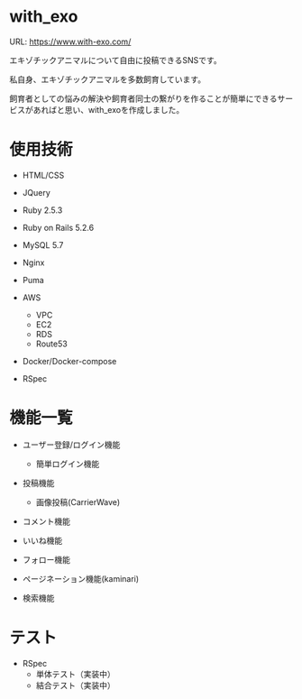 # with_exo

URL: https://www.with-exo.com/

エキゾチックアニマルについて自由に投稿できるSNSです。

私自身、エキゾチックアニマルを多数飼育しています。

飼育者としての悩みの解決や飼育者同士の繋がりを作ることが簡単にできるサービスがあればと思い、with_exoを作成しました。

# 使用技術

* HTML/CSS

* JQuery

* Ruby 2.5.3

* Ruby on Rails 5.2.6

* MySQL 5.7

* Nginx

* Puma

* AWS
   * VPC
   * EC2
   * RDS
   * Route53

* Docker/Docker-compose

* RSpec

# 機能一覧

* ユーザー登録/ログイン機能
    * 簡単ログイン機能

* 投稿機能
    * 画像投稿(CarrierWave)

* コメント機能

* いいね機能

* フォロー機能

* ページネーション機能(kaminari)

* 検索機能

# テスト

* RSpec
   * 単体テスト（実装中）
   * 結合テスト（実装中）


